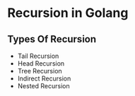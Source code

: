 # Recursion in Golang
## Types Of Recursion
- Tail Recursion
- Head Recursion
- Tree Recursion
- Indirect Recursion
- Nested Recursion
